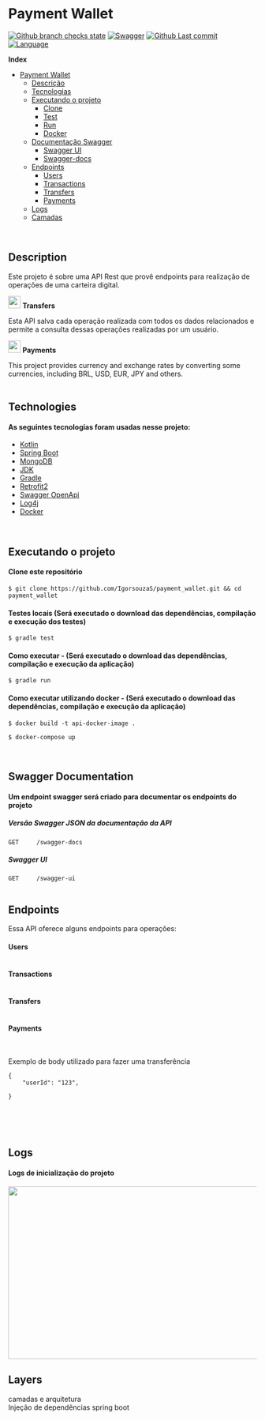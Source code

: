 <h1 id="wallet">Payment Wallet</h1>


[![Github branch checks state](https://img.shields.io/github/checks-status/IgorSouzaS/payment_wallet/main.svg)](     )
[![Swagger](https://img.shields.io/badge/swagger-valid-brightgreen.svg)](     )
[![Github Last commit](https://img.shields.io/github/last-commit/IgorsouzaS/payment_wallet.svg)](         )
[![Language](https://img.shields.io/github/languages/top/IgorsouzaS/payment_wallet.svg)](        )


**Index**

* [Payment Wallet](#wallet)
    * [Descrição](#description)
    * [Tecnologias](#technologies)
    * [Executando o projeto](#running)
        * [Clone](#clone)
        * [Test](#test)
        * [Run](#run)
        * [Docker](#run-docker)
    * [Documentação Swagger](#swagger)
        * [Swagger UI](#swagger-ui)
        * [Swagger-docs](#swagger-docs)
   * [Endpoints](#endpoints)
        * [Users](#users)
        * [Transactions](#transactions)
        * [Transfers](#transfers)
        * [Payments](#payments)
   * [Logs](#logs)
   * [Camadas](#layers)

<br/>


<h2 id="description">Description</h2>

Este projeto é sobre uma API Rest que provê endpoints para realização de operações de uma carteira digital.

<img src="" height="25px" width="25px"/> **Transfers**

Esta API salva cada operação realizada com todos os dados relacionados e permite a consulta dessas operações realizadas por um usuário.

<img src="" height="25px" width="25px"/> **Payments**

This project provides currency and exchange rates by converting some currencies, including BRL, USD, EUR, JPY and others.
<br/><br/>


<h2 id="technologies">Technologies</h2>
<h4>As seguintes tecnologias foram usadas nesse projeto:</h4>

  * [Kotlin](https://kotlinlang.org/)
  * [Spring Boot](     )
  * [MongoDB](       )
  * [JDK](https://openjdk.java.net/install/)
  * [Gradle](https://gradle.org/install/)
  * [Retrofit2](https://square.github.io/retrofit/)
  * [Swagger OpenApi](https://swagger.io/specification/)
  * [Log4j](https://logging.apache.org/log4j/2.x/)
  * [Docker](   )
	
<br/>


<h2 id="running">Executando o projeto</h2>

<h4 id="clone">Clone este repositório</h4>

```
$ git clone https://github.com/IgorsouzaS/payment_wallet.git && cd payment_wallet
```

<h4 id="test">Testes locais (Será executado o download das dependências, compilação e execução dos testes)</h4>

```
$ gradle test
```

<h4 id="run">Como executar - (Será executado o download das dependências, compilação e execução da aplicação)</h4>

```
$ gradle run
```

<h4 id="run-docker">Como executar utilizando docker - (Será executado o download das dependências, compilação e execução da aplicação)</h4>

```
$ docker build -t api-docker-image .

$ docker-compose up
```

<br/>

<h2 id="swagger">Swagger Documentation</h2>

#### Um endpoint swagger será criado para documentar os endpoints do projeto
<h5 id="swagger-docs">Versão Swagger JSON da documentação da API</h5>

```
GET     /swagger-docs
```

<h5 id="swagger-ui">Swagger UI</h5>

```
GET     /swagger-ui
```

<img src=""/>

<br/>


<h2 id="endpoints">Endpoints</h2>

Essa API oferece alguns endpoints para operações:

#### Users
```

```
#### Transactions
```

```
#### Transfers
```

```
#### Payments
```

```

<br/>
Exemplo de body utilizado para fazer uma transferência

```
{
	"userId": "123",
	
}
```

<br/><br/><br/>


<h2 id="logs">Logs</h2>

#### Logs de inicialização do projeto

<img src="" height="350px" width="800px"/>


<br/>
<h2 id="layers">Layers</h2>
camadas e arquitetura
</br>
Injeção de dependências spring boot
<br/>



```kotlin


```
